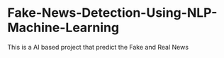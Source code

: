 # Fake-News-Detection-Using-NLP-Machine-Learning
This is a AI based project that predict the Fake and Real News
